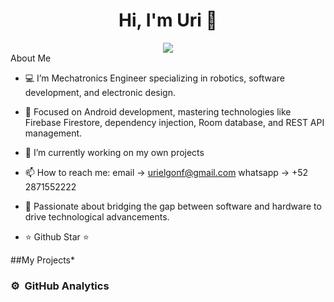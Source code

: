 
<div align="center">
  <h1>Hi, I'm Uri 👋</h1>
  <img src="https://i.imgur.com/P7Juelw.jpg">
</div>
<div

  
## About Me
- 💻 I’m Mechatronics Engineer specializing in robotics, software development, and electronic design.
- 📱 Focused on Android development, mastering technologies like Firebase Firestore, dependency injection, Room database, and REST API management.
- 🔭 I’m currently working on my own projects
- 📫 How to reach me: email -> urielgonf@gmail.com
                        whatsapp -> +52 2871552222
- 🌟 Passionate about bridging the gap between software and hardware to drive technological advancements.
  
- ⭐ Github Star ⭐ 

##My Projects*



### ⚙️ &nbsp;GitHub Analytics

<p align="center">

</p>




